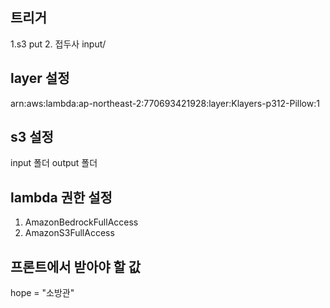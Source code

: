 ## 트리거
1.s3 put
2. 접두사 input/

## layer 설정

arn:aws:lambda:ap-northeast-2:770693421928:layer:Klayers-p312-Pillow:1

## s3 설정

input 폴더
output 폴더

## lambda 권한 설정
1. AmazonBedrockFullAccess
2. AmazonS3FullAccess

## 프론트에서 받아야 할 값
hope = "소방관"
